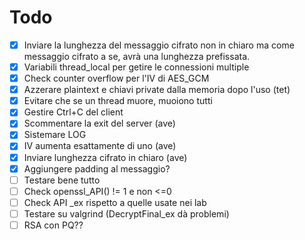 # Todo

- [x] Inviare la lunghezza del messaggio cifrato non in chiaro ma come messaggio cifrato a se, avrà una lunghezza prefissata.
- [x] Variabili thread_local per getire le connessioni multiple
- [x] Check counter overflow per l'IV di AES_GCM
- [x] Azzerare plaintext e chiavi private dalla memoria dopo l'uso (tet)
- [x] Evitare che se un thread muore, muoiono tutti
- [x] Gestire Ctrl+C del client
- [x] Scommentare la exit del server (ave)
- [x] Sistemare LOG
- [x] IV aumenta esattamente di uno (ave)
- [x] Inviare lunghezza cifrato in chiaro (ave)
- [x] Aggiungere padding al messaggio?
- [ ] Testare bene tutto
- [ ] Check openssl_API() != 1 e non <=0
- [ ] Check API _ex rispetto a quelle usate nei lab
- [ ] Testare su valgrind (DecryptFinal_ex dà problemi)
- [ ] RSA con PQ??
